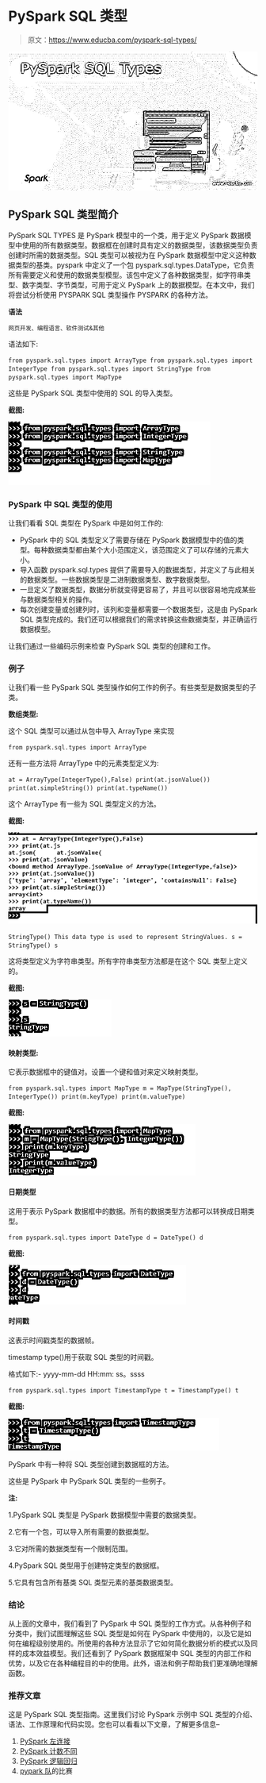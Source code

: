 # PySpark SQL 类型

> 原文：<https://www.educba.com/pyspark-sql-types/>

![PySpark SQL Types](img/a96213f3261f31b5470fac177bf857ff.png)



## PySpark SQL 类型简介

PySpark SQL TYPES 是 PySpark 模型中的一个类，用于定义 PySpark 数据模型中使用的所有数据类型。数据框在创建时具有定义的数据类型，该数据类型负责创建时所需的数据类型。SQL 类型可以被视为在 PySpark 数据模型中定义这种数据类型的基类。pyspark 中定义了一个包 pyspark.sql.types.DataType，它负责所有需要定义和使用的数据类型模型。该包中定义了各种数据类型，如字符串类型、数字类型、字节类型，可用于定义 PySpark 上的数据模型。在本文中，我们将尝试分析使用 PYSPARK SQL 类型操作 PYSPARK 的各种方法。

**语法**

<small>网页开发、编程语言、软件测试&其他</small>

语法如下:

`from pyspark.sql.types import ArrayType
from pyspark.sql.types import IntegerType
from pyspark.sql.types import StringType
from pyspark.sql.types import MapType`

这些是 PySpark SQL 类型中使用的 SQL 的导入类型。

**截图:**

![PySpark SQL Types 1](img/9d03fbdc9da301425ef158ae862c8d2f.png)



### PySpark 中 SQL 类型的使用

让我们看看 SQL 类型在 PySpark 中是如何工作的:

*   PySpark 中的 SQL 类型定义了需要存储在 PySpark 数据模型中的值的类型。每种数据类型都由某个大小范围定义，该范围定义了可以存储的元素大小。
*   导入函数 pyspark.sql.types 提供了需要导入的数据类型，并定义了与此相关的数据类型。一些数据类型是二进制数据类型、数字数据类型。
*   一旦定义了数据类型，数据分析就变得更容易了，并且可以很容易地完成某些与数据类型相关的操作。
*   每次创建变量或创建列时，该列和变量都需要一个数据类型，这是由 PySpark SQL 类型完成的。我们还可以根据我们的需求转换这些数据类型，并正确运行数据模型。

让我们通过一些编码示例来检查 PySpark SQL 类型的创建和工作。

### 例子

让我们看一些 PySpark SQL 类型操作如何工作的例子。有些类型是数据类型的子类。

**数组类型:**

这个 SQL 类型可以通过从包中导入 ArrayType 来实现

`from pyspark.sql.types import ArrayType`

还有一些方法将 ArrayType 中的元素类型定义为:

`at = ArrayType(IntegerType(),False)
print(at.jsonValue())
print(at.simpleString())
print(at.typeName())`

这个 ArrayType 有一些为 SQL 类型定义的方法。

**截图:**

![PySpark SQL Types 2](img/c43bbf4631f65b79cec68502c3d70ff7.png)



`StringType()
This data type is used to represent StringValues.
s = StringType()
s`

这将类型定义为字符串类型。所有字符串类型方法都是在这个 SQL 类型上定义的。

**截图:**

![PySpark SQL Types 3](img/15d0cdc544f25182e0f287f60a93830e.png)



#### 映射类型:

它表示数据框中的键值对。设置一个键和值对来定义映射类型。

`from pyspark.sql.types import MapType
m = MapType(StringType(), IntegerType())
print(m.keyType)
print(m.valueType)`

**截图:**

![Maptype](img/02eb35de831315b6409dd60a3c4629c1.png)



#### 日期类型

这用于表示 PySpark 数据框中的数据。所有的数据类型方法都可以转换成日期类型。

`from pyspark.sql.types import DateType
d = DateType()
d`

**截图:**

![Data Type](img/3fbb2ae4cba084be5066168060e5f568.png)



#### 时间戳

这表示时间戳类型的数据帧。

timestamp type()用于获取 SQL 类型的时间戳。

格式如下:- yyyy-mm-dd HH:mm: ss。ssss

`from pyspark.sql.types import TimestampType
t = TimestampType()
t`

**截图:**

![PySpark SQL Types 4](img/c98ec3d36d72e40726221d1b5991d5ca.png)



PySpark 中有一种将 SQL 类型创建到数据框的方法。

这些是 PySpark 中 PySpark SQL 类型的一些例子。

**注:**

1.PySpark SQL 类型是 PySpark 数据模型中需要的数据类型。

2.它有一个包，可以导入所有需要的数据类型。

3.它对所需的数据类型有一个限制范围。

4.PySpark SQL 类型用于创建特定类型的数据框。

5.它具有包含所有基类 SQL 类型元素的基类数据类型。

### 结论

从上面的文章中，我们看到了 PySpark 中 SQL 类型的工作方式。从各种例子和分类中，我们试图理解这些 SQL 类型是如何在 PySpark 中使用的，以及它是如何在编程级别使用的。所使用的各种方法显示了它如何简化数据分析的模式以及同样的成本效益模型。我们还看到了 PySpark 数据框架中 SQL 类型的内部工作和优势，以及它在各种编程目的中的使用。此外，语法和例子帮助我们更准确地理解函数。

### 推荐文章

这是 PySpark SQL 类型指南。这里我们讨论 PySpark 示例中 SQL 类型的介绍、语法、工作原理和代码实现。您也可以看看以下文章，了解更多信息–

1.  [PySpark 左连接](https://www.educba.com/pyspark-left-join/)
2.  [PySpark 计数不同](https://www.educba.com/pyspark-count-distinct/)
3.  [PySpark 逻辑回归](https://www.educba.com/pyspark-logistic-regression/)
4.  [pypark 队](https://www.educba.com/pyspark-lag/)的比赛





